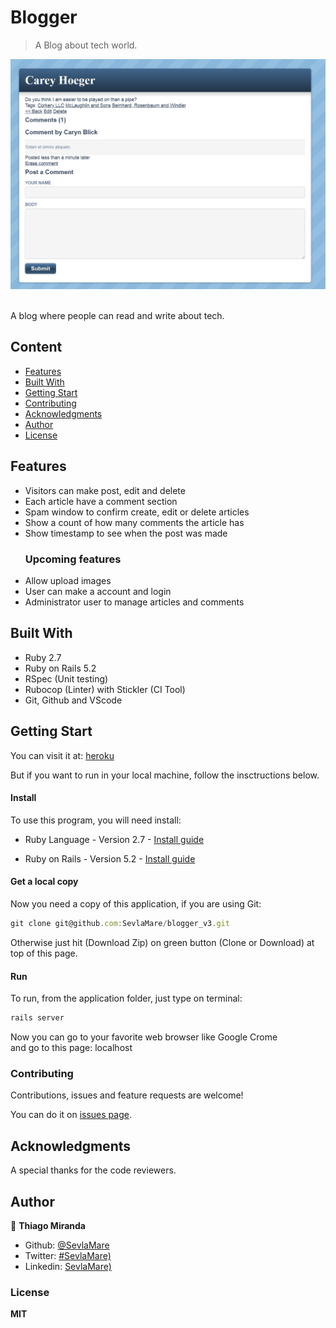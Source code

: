 # Blogger
> A Blog about tech world.<br>

![screenshot](screenshot.png)

<br>A blog where people can read and write about tech.<br>

## Content

* [Features](#features)
* [Built With](#built-with)
* [Getting Start](#getting-start)
* [Contributing](#contributing)
* [Acknowledgments](#acknowledgments)
* [Author](#author)
* [License](#license)

## Features

<ul>
  <li>Visitors can make post, edit and delete</li>
  <li>Each article have a comment section</li>
  <li>Spam window to confirm create, edit or delete articles</li>
  <li>Show a count of how many comments the article has</li>
  <li>Show timestamp to see when the post was made</li>
</ul>

<ul>
  <h3>Upcoming features</h3>
  <li>Allow upload images</li>
  <li>User can make a account and login</li>
  <li>Administrator user to manage articles and comments</li>
</ul>

## Built With

- Ruby 2.7<br>
- Ruby on Rails 5.2 <br>
- RSpec (Unit testing) <br>
- Rubocop (Linter) with Stickler (CI Tool) <br>
- Git, Github and VScode <br>

## Getting Start

You can visit it at:
[heroku](https://tech-blog-794.herokuapp.com)

But if you want to run in your local machine, follow the insctructions below.

#### Install
To use this program, you will need install:
* Ruby Language - Version 2.7 - [Install guide](https://www.ruby-lang.org/en/documentation/installation/)

* Ruby on Rails - Version 5.2 - [Install guide](https://guides.rubyonrails.org/v5.0/getting_started.html#installing-rails)


#### Get a local copy
Now you need a copy of this application, if you are using Git:
```js
git clone git@github.com:SevlaMare/blogger_v3.git
```
Otherwise just hit (Download Zip) on green button (Clone or Download) at top of this page.


#### Run
To run, from the application folder, just type on terminal:
```js
rails server
```
Now you can go to your favorite web browser like Google Crome
<br>and go to this page: localhost

### Contributing

Contributions, issues and feature requests are welcome!

You can do it on [issues page](issues/).

## Acknowledgments

A special thanks for the code reviewers.

## Author

👤 **Thiago Miranda**

- Github: [@SevlaMare](https://github.com/SevlaMare)
- Twitter: [#SevlaMare)](https://twitter.com/SevlaMare)
- Linkedin: [SevlaMare)](https://www.linkedin.com/in/sevlamare)

### License

<strong>MIT</strong>


